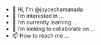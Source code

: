- 👋 Hi, I’m @joycechamanada
- 👀 I’m interested in ...
- 🌱 I’m currently learning ...
- 💞️ I’m looking to collaborate on ...
- 📫 How to reach me ...

<!---
Princeetech/Princeetech is a ✨ special ✨ repository because its `README.md` (this file) appears on your GitHub profile.
You can click the Preview link to take a look at your changes.
--->
